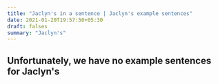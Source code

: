```yaml
---
title: "Jaclyn's in a sentence | Jaclyn's example sentences"
date: 2021-01-20T19:57:50+05:30
draft: falses
summary: "Jaclyn's"
---
```

## Unfortunately, we have no example sentences for Jaclyn's                 
